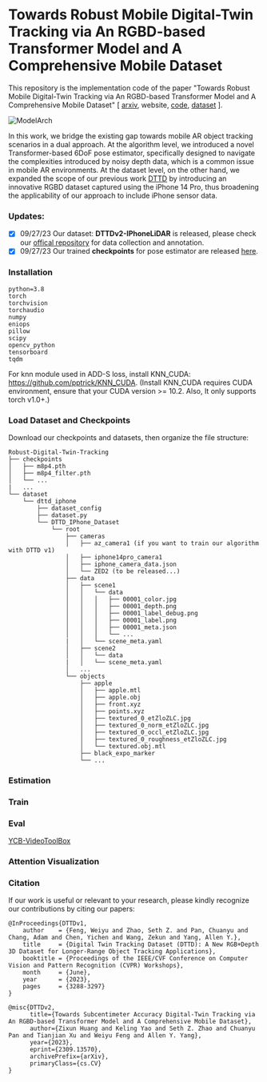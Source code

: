 # Towards Robust Mobile Digital-Twin Tracking via An RGBD-based Transformer Model and A Comprehensive Mobile Dataset
This repository is the implementation code of the paper "Towards Robust Mobile Digital-Twin Tracking via An RGBD-based Transformer Model and A Comprehensive Mobile Dataset" [ [arxiv](https://arxiv.org/abs/2309.13570), website, [code](https://github.com/OpenARK-Berkeley/DigitalTwin-6DPose/edit/), [dataset](https://github.com/OpenARK-Berkeley/DTTDv2-IPhoneLiDAR) ]. 

![ModelArch](https://github.com/OpenARK-Berkeley/DigitalTwin-6DPose/assets/106426767/3f78f335-2801-4822-934c-55bac10c543d)

In this work, we bridge the existing gap towards mobile AR object tracking scenarios in a dual approach. At the algorithm level, we introduced a novel Transformer-based 6DoF  pose estimator, specifically designed to navigate the complexities introduced by noisy depth data, which is a common issue in mobile AR environments. At the dataset level, on the other hand, we expanded the scope of our previous work [DTTD](https://arxiv.org/abs/2302.05991) by introducing an innovative RGBD dataset captured using the iPhone 14 Pro, thus broadening the applicability of our approach to include iPhone sensor data. 

### Updates:
- [x] 09/27/23 Our dataset: **DTTDv2-IPhoneLiDAR** is released, please check our [offical repository](https://github.com/OpenARK-Berkeley/DTTDv2-IPhoneLiDAR) for data collection and annotation.
- [x] 09/27/23 Our trained **checkpoints** for pose estimator are released [here](https://drive.google.com/drive/folders/18laguqXN7b-WTFrHlRpbteqmE8oRF_8H?usp=drive_link).

### Installation
```
python=3.8
torch
torchvision
torchaudio
numpy
eniops
pillow
scipy
opencv_python
tensorboard
tqdm
```

For knn module used in ADD-S loss, install KNN_CUDA: https://github.com/pptrick/KNN_CUDA. (Install KNN_CUDA requires CUDA environment, ensure that your CUDA version >= 10.2. Also, It only supports torch v1.0+.)

### Load Dataset and Checkpoints
Download our checkpoints and datasets, then organize the file structure:
```
Robust-Digital-Twin-Tracking
├── checkpoints
│   ├── m8p4.pth
│   ├── m8p4_filter.pth
│   └── ...
|   ...
└── dataset
    └── dttd_iphone
        ├── dataset_config
        ├── dataset.py
        └── DTTD_IPhone_Dataset
            └── root
                ├── cameras
                │   ├── az_camera1 (if you want to train our algorithm with DTTD v1)
                │   ├── iphone14pro_camera1
                │   ├── iphone_camera_data.json
                │   └── ZED2 (to be released...)
                ├── data
                │   ├── scene1
                │   │   └── data
                │   │   │   ├── 00001_color.jpg
                │   │   │   ├── 00001_depth.png
                │   │   │   ├── 00001_label_debug.png
                │   │   │   ├── 00001_label.png
                │   │   │   ├── 00001_meta.json
                │   │   │   └── ...
                |   │   └── scene_meta.yaml
                │   ├── scene2
                │   │   └── data
                |   │   └── scene_meta.yaml
                │   ...
                └── objects
                    ├── apple
                    │   ├── apple.mtl
                    │   ├── apple.obj
                    │   ├── front.xyz
                    │   ├── points.xyz
                    │   ├── textured_0_etZloZLC.jpg
                    │   ├── textured_0_norm_etZloZLC.jpg
                    │   ├── textured_0_occl_etZloZLC.jpg
                    │   ├── textured_0_roughness_etZloZLC.jpg
                    │   └── textured.obj.mtl
                    ├── black_expo_marker
                    └── ...
```

### Estimation

### Train

### Eval
[YCB-VideoToolBox](https://github.com/yuxng/YCB_Video_toolbox)

### Attention Visualization


### Citation
If our work is useful or relevant to your research, please kindly recognize our contributions by citing our papers:
```
@InProceedings{DTTDv1,
    author    = {Feng, Weiyu and Zhao, Seth Z. and Pan, Chuanyu and Chang, Adam and Chen, Yichen and Wang, Zekun and Yang, Allen Y.},
    title     = {Digital Twin Tracking Dataset (DTTD): A New RGB+Depth 3D Dataset for Longer-Range Object Tracking Applications},
    booktitle = {Proceedings of the IEEE/CVF Conference on Computer Vision and Pattern Recognition (CVPR) Workshops},
    month     = {June},
    year      = {2023},
    pages     = {3288-3297}
}

@misc{DTTDv2,
      title={Towards Subcentimeter Accuracy Digital-Twin Tracking via An RGBD-based Transformer Model and A Comprehensive Mobile Dataset}, 
      author={Zixun Huang and Keling Yao and Seth Z. Zhao and Chuanyu Pan and Tianjian Xu and Weiyu Feng and Allen Y. Yang},
      year={2023},
      eprint={2309.13570},
      archivePrefix={arXiv},
      primaryClass={cs.CV}
}
```


